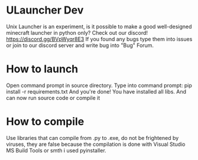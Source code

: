 # ULauncher Dev
Unix Launcher is an experiment, is it possible to make a good well-designed minecraft launcher in python only?
Check out our discord! https://discord.gg/BVpWyqr8E3
If you found any bugs type them into issues or join to our discord server and write bug into "Bug" Forum.
# How to launch
Open command prompt in source directory.
Type into command prompt: pip install -r requirements.txt
And you're done! You have installed all libs. And can now run source code or compile it
# How to compile
Use libraries that can compile from .py to .exe, do not be frightened by viruses, they are false because the compilation is done with Visual Studio MS Build Tools or smth
i used pyinstaller.
